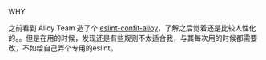 WHY

之前看到 Alloy Team 造了个 [eslint-confit-alloy](https://github.com/AlloyTeam/eslint-config-alloy)，了解之后觉着还是比较人性化的。。但是在用的时候，发现还是有些规则不太适合我，与其每次用的时候都需要改，不如给自己弄个专用的eslint。